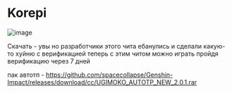 
# Korepi

![image](https://github.com/spacecollapse/Genshin-Impact/assets/53594431/0195cfa8-eef9-4ac4-82be-11e5f0731262)



Скачать - увы но разработчики этого чита ебанулись и сделали какую-то хуйню с верификацией теперь с этим читом можно играть пройдя верификацию через 7 дней 


пак автотп - https://github.com/spacecollapse/Genshin-Impact/releases/download/cc/UGIMOKO_AUTOTP_NEW_2.0.1.rar
